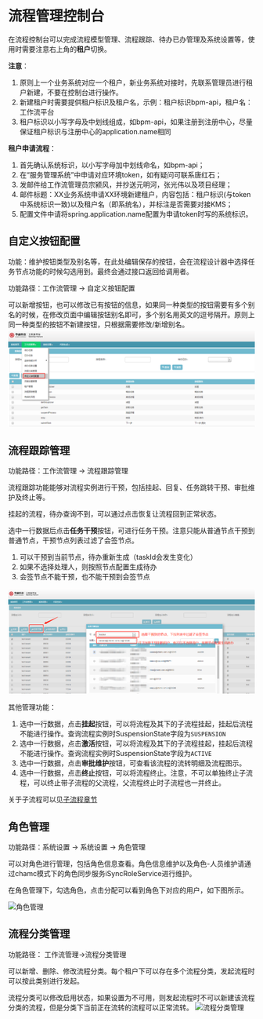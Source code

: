 # 流程管理控制台

在流程控制台可以完成流程模型管理、流程跟踪、待办已办管理及系统设置等，使用时需要注意右上角的**租户**切换。

**注意**：
1. 原则上一个业务系统对应一个租户，新业务系统对接时，先联系管理员进行租户新建，不要在控制台进行操作。
2. 新建租户时需要提供租户标识及租户名，示例：租户标识bpm-api，租户名：工作流平台
3. 租户标识以小写字母及中划线组成，如bpm-api，如果注册到注册中心，尽量保证租户标识与注册中心的application.name相同

**租户申请流程**：    
1. 首先确认系统标识，以小写字母加中划线命名，如bpm-api；  
2. 在“服务管理系统”中申请对应环境token，如有疑问可联系唐红石；   
3. 发邮件给工作流管理员宗颍风，并抄送元明河，张光伟以及项目经理；   
4. 邮件标题：XX业务系统申请XX环境新建租户，内容包括：租户标识(与token中系统标识一致)以及租户名（即系统名），并标注是否需要对接KMS；   
5. 配置文件中请将spring.application.name配置为申请token时写的系统标识。 

## 自定义按钮配置

功能：维护按钮类型及别名等，在此处编辑保存的按钮，会在流程设计器中选择任务节点功能的时候勾选用到。最终会通过接口返回给调用者。

功能路径：工作流管理 -> 自定义按钮配置

可以新增按钮，也可以修改已有按钮的信息，如果同一种类型的按钮需要有多个别名的时候，在修改页面中编辑按钮别名即可，多个别名用英文的逗号隔开。原则上同一种类型的按钮不新建按钮，只根据需要修改/新增别名。
![自定义按钮配置](../pictures/自定义按钮配置.png)

## 流程跟踪管理

功能路径：工作流管理 -> 流程跟踪管理

流程跟踪功能能够对流程实例进行干预，包括挂起、回复、任务跳转干预、审批维护及终止等。

挂起的流程，待办查询不到，可以通过点击恢复让流程回到正常状态。

选中一行数据后点击**任务干预**按钮，可进行任务干预。注意只能从普通节点干预到普通节点，干预节点列表过滤了会签节点。

1. 可以干预到当前节点，待办重新生成（taskId会发生变化）
2. 如果不选择处理人，则按照节点配置生成待办
3. 会签节点不能干预，也不能干预到会签节点

![任务干预](../pictures/任务干预.png)

其他管理功能：
1. 选中一行数据，点击**挂起**按钮，可以将流程及其下的子流程挂起，挂起后流程不能进行操作。查询流程实例时SuspensionState字段为`SUSPENSION`
2. 选中一行数据，点击**激活**按钮，可以将流程及其下的子流程挂起，挂起后流程不能进行操作。查询流程实例时SuspensionState字段为`ACTIVE`
3. 选中一行数据，点击**审批维护**按钮，可查看该流程的流转明细及流程图示。
4. 选中一行数据，点击**终止**按钮，可以将流程终止。注意，不可以单独终止子流程，可以终止带子流程的父流程，父流程终止时子流程也一并终止。

关于子流程可以见[子流程章节](http://www.baidu.com)


## 角色管理

功能路径：系统设置 -> 系统设置 -> 角色管理

可以对角色进行管理，包括角色信息查看。角色信息维护以及角色-人员维护请通过chamc模式下的角色同步服务iSyncRoleService进行维护。

在角色管理下，勾选角色，点击分配可以看到角色下对应的用户，如下图所示。

![角色管理](https://upload-images.jianshu.io/upload_images/8400233-808973052d946aac.png?imageMogr2/auto-orient/strip%7CimageView2/2/w/1240)

## 流程分类管理

功能路径： 工作流管理->流程分类管理

可以新增、删除、修改流程分类。每个租户下可以存在多个流程分类，发起流程时可以按此类别进行发起。

流程分类可以修改启用状态，如果设置为不可用，则发起流程时不可以新建该流程分类的流程，但是分类下当前正在流转的流程可以正常流转。
![流程分类管理](https://upload-images.jianshu.io/upload_images/8400233-ae2570b6e783335e.png?imageMogr2/auto-orient/strip%7CimageView2/2/w/1240)
